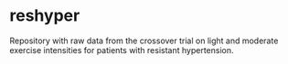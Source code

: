 # reshyper
Repository with raw data from the crossover trial on light and moderate exercise intensities for patients with resistant hypertension.
